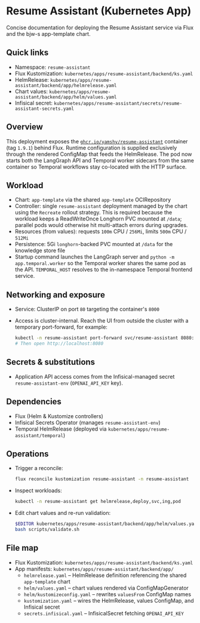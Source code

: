 # Resume Assistant (Kubernetes App)

Concise documentation for deploying the Resume Assistant service via Flux and the bjw-s app-template chart.

## Quick links

- Namespace: `resume-assistant`
- Flux Kustomization: `kubernetes/apps/resume-assistant/backend/ks.yaml`
- HelmRelease: `kubernetes/apps/resume-assistant/backend/app/helmrelease.yaml`
- Chart values: `kubernetes/apps/resume-assistant/backend/app/helm/values.yaml`
- Infisical secret: `kubernetes/apps/resume-assistant/secrets/resume-assistant-secrets.yaml`

## Overview

This deployment exposes the [`ghcr.io/yamshy/resume-assistant`](https://github.com/yamshy/resume-assistant) container (tag `1.9.1`)
behind Flux. Runtime configuration is supplied exclusively through the rendered ConfigMap that feeds the HelmRelease.
The pod now starts both the LangGraph API and Temporal worker sidecars from the same
container so Temporal workflows stay co-located with the HTTP surface.

## Workload

- Chart: `app-template` via the shared `app-template` OCIRepository
- Controller: single `resume-assistant` deployment managed by the chart using the `Recreate` rollout
  strategy. This is required because the workload keeps a ReadWriteOnce Longhorn PVC mounted at `/data`;
  parallel pods would otherwise hit multi-attach errors during upgrades.
- Resources (from values): requests `100m` CPU / `256Mi`, limits `500m` CPU / `512Mi`
- Persistence: 5Gi `longhorn`-backed PVC mounted at `/data` for the knowledge store file
- Startup command launches the LangGraph server and `python -m app.temporal.worker`
  so the Temporal worker shares the same pod as the API. `TEMPORAL_HOST`
  resolves to the in-namespace Temporal frontend service.

## Networking and exposure

- Service: ClusterIP on port `80` targeting the container's `8000`
- Access is cluster-internal. Reach the UI from outside the cluster with a temporary port-forward, for example:

  ```sh
  kubectl -n resume-assistant port-forward svc/resume-assistant 8080:80
  # Then open http://localhost:8080
  ```

## Secrets & substitutions

- Application API access comes from the Infisical-managed secret `resume-assistant-env`
  (`OPENAI_API_KEY` key).

## Dependencies

- Flux (Helm & Kustomize controllers)
- Infisical Secrets Operator (manages `resume-assistant-env`)
- Temporal HelmRelease (deployed via `kubernetes/apps/resume-assistant/temporal`)

## Operations

- Trigger a reconcile:

  ```sh
  flux reconcile kustomization resume-assistant -n resume-assistant
  ```

- Inspect workloads:

  ```sh
  kubectl -n resume-assistant get helmrelease,deploy,svc,ing,pod
  ```

- Edit chart values and re-run validation:

  ```sh
  $EDITOR kubernetes/apps/resume-assistant/backend/app/helm/values.yaml
  bash scripts/validate.sh
  ```

## File map

- Flux Kustomization: `kubernetes/apps/resume-assistant/backend/ks.yaml`
- App manifests: `kubernetes/apps/resume-assistant/backend/app/`
  - `helmrelease.yaml` – HelmRelease definition referencing the shared `app-template` chart
  - `helm/values.yaml` – chart values rendered via ConfigMapGenerator
  - `helm/kustomizeconfig.yaml` – rewrites `valuesFrom` ConfigMap names
  - `kustomization.yaml` – wires the HelmRelease, values ConfigMap, and Infisical secret
  - `secrets.infisical.yaml` – InfisicalSecret fetching `OPENAI_API_KEY`

